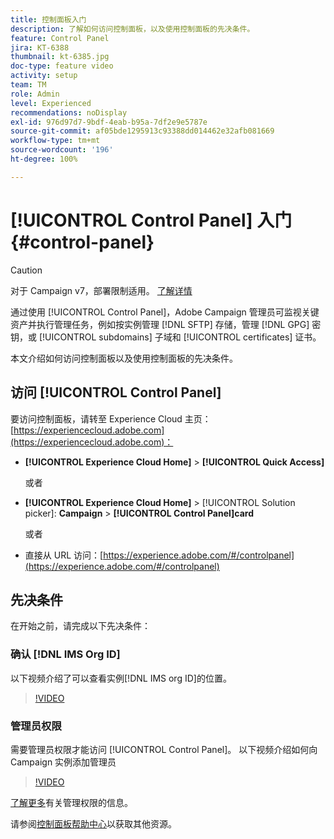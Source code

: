 ```yaml
---
title: 控制面板入门
description: 了解如何访问控制面板，以及使用控制面板的先决条件。
feature: Control Panel
jira: KT-6388
thumbnail: kt-6385.jpg
doc-type: feature video
activity: setup
team: TM
role: Admin
level: Experienced
recommendations: noDisplay
exl-id: 976d97d7-9bdf-4eab-b95a-7df2e9e5787e
source-git-commit: af05bde1295913c93388dd014462e32afb081669
workflow-type: tm+mt
source-wordcount: '196'
ht-degree: 100%

---
```


# [!UICONTROL Control Panel] 入门 {#control-panel}

>[!CAUTION]
> 对于 Campaign v7，部署限制适用。 [了解详情](https://experienceleague.adobe.com/docs/control-panel/using/faq.html?lang=zh-Hans#v7-restrictions)

通过使用 [!UICONTROL Control Panel]，Adobe Campaign 管理员可监视关键资产并执行管理任务，例如按实例管理 [!DNL SFTP] 存储，管理 [!DNL GPG] 密钥，或 [!UICONTROL subdomains] 子域和 [!UICONTROL certificates] 证书。

本文介绍如何访问控制面板以及使用控制面板的先决条件。

## 访问 [!UICONTROL Control Panel]

要访问控制面板，请转至 Experience Cloud 主页：[https://experiencecloud.adobe.com](https://experiencecloud.adobe.com)：

* **[!UICONTROL Experience Cloud Home]** > **[!UICONTROL Quick Access]**

  或者
* **[!UICONTROL Experience Cloud Home]**  > [!UICONTROL Solution picker]: **Campaign** > **[!UICONTROL Control Panel]card**

  或者

* 直接从 URL 访问：[https://experience.adobe.com/#/controlpanel](https://experience.adobe.com/#/controlpanel)

## 先决条件

在开始之前，请完成以下先决条件：

### 确认 [!DNL IMS Org ID]

以下视频介绍了可以查看实例[!DNL IMS org ID]的位置。

>[!VIDEO](https://video.tv.adobe.com/v/27183?quality=12&learn=0n)

### 管理员权限

需要管理员权限才能访问 [!UICONTROL Control Panel]。
以下视频介绍如何向 Campaign 实例添加管理员

>[!VIDEO](https://video.tv.adobe.com/v/27147?quality=12&learn=0n)

[了解更多](https://experienceleague.adobe.com/docs/control-panel/using/discover-control-panel/managing-permissions.html?lang=zh-Hans#discover-control-panel)有关管理权限的信息。

请参阅[控制面板帮助中心](https://experienceleague.adobe.com/docs/control-panel/using/control-panel-home.html?lang=zh-Hans)以获取其他资源。
